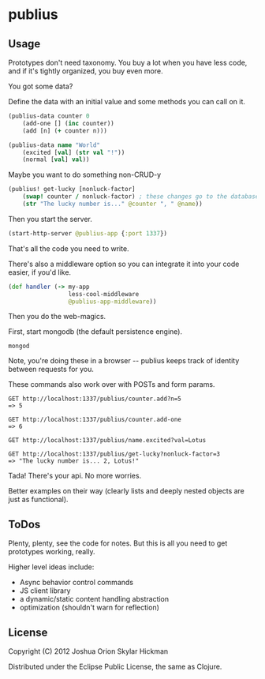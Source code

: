 # publius



## Usage

Prototypes don't need taxonomy. You buy a lot when you have less code, and if it's tightly organized, you buy even more.

You got some data?

Define the data with an initial value and some methods you can call on it.

```clojure
(publius-data counter 0
    (add-one [] (inc counter))
    (add [n] (+ counter n)))

(publius-data name "World"
    (excited [val] (str val "!"))
    (normal [val] val))
```

Maybe you want to do something non-CRUD-y

```clojure
(publius! get-lucky [nonluck-factor]
    (swap! counter / nonluck-factor) ; these changes go to the database
    (str "The lucky number is..." @counter ", " @name))
```

Then you start the server.

```clojure
(start-http-server @publius-app {:port 1337})
```

That's all the code you need to write. 

There's also a middleware option so you can integrate it into your code easier, if you'd like.

```clojure
(def handler (-> my-app
       	         less-cool-middleware
              	 @publius-app-middleware))
```

Then you do the web-magics. 

First, start mongodb (the default persistence engine).

	mongod

Note, you're doing these in a browser -- publius keeps track of identity between requests for you.

These commands also work over with POSTs and form params.

	GET http://localhost:1337/publius/counter.add?n=5
	=> 5

	GET http://localhost:1337/publius/counter.add-one
	=> 6

	GET http://localhost:1337/publius/name.excited?val=Lotus

	GET http://localhost:1337/publius/get-lucky?nonluck-factor=3
	=> "The lucky number is... 2, Lotus!"

Tada! There's your api. No more worries. 

Better examples on their way (clearly lists and deeply nested objects are just as functional). 

## ToDos

Plenty, plenty, see the code for notes. But this is all you need to get prototypes working, really.

Higher level ideas include:
* Async behavior control commands
* JS client library
* a dynamic/static content handling abstraction
* optimization (shouldn't warn for reflection)

## License

Copyright (C) 2012 Joshua Orion Skylar Hickman

Distributed under the Eclipse Public License, the same as Clojure.

